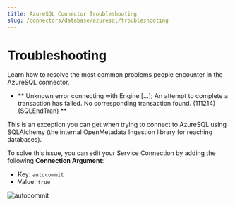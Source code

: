 ```yaml
---
title: AzureSQL Connector Troubleshooting
slug: /connectors/database/azuresql/troubleshooting
---
```


# Troubleshooting

Learn how to resolve the most common problems people encounter in the AzureSQL connector.

* ** Unknown error connecting with Engine [...]; An attempt to complete a transaction has failed. No corresponding transaction found. (111214) (SQLEndTran) **

This is an exception you can get when trying to connect to AzureSQL using SQLAlchemy (the internal OpenMetadata Ingestion
library for reaching databases).

To solve this issue, you can edit your Service Connection by adding the following **Connection Argument**:
- Key: `autocommit`
- Value: `true`

<Image src="/images/openmetadata/connectors/database/azuresql/autocommit.png" alt="autocommit"/> 
